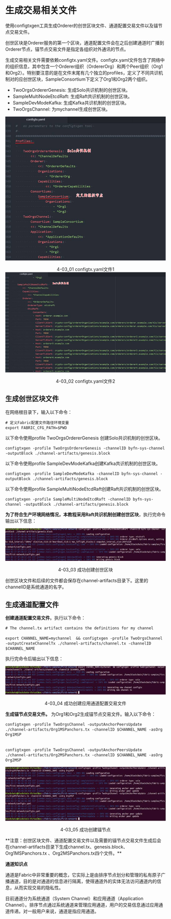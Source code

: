 # 生成交易相关文件
使用configtxgen工具生成Orderer的创世区块文件、通道配置交易文件以及锚节点交易文件。

创世区块是Orderer服务的第一个区块，通道配置文件会在之后创建通道时广播到Orderer节点，锚节点交易文件是指定各组织对外通讯的节点。

生成交易相关文件需要依赖configtx.yaml文件。configtx.yaml文件包含了网络中的组织信息，其中包含一个Orderer组织（OrdererOrg）和两个Peer组织（Org1和Org2）。特别要注意的是在文件末尾有几个独立的profiles，定义了不同共识机制对的应创世区块，SampleConsortium下定义了Org1和Org2两个组织。

* TwoOrgsOrdererGenesis: 生成Solo共识机制的创世区块。
* SampleMultiNodeEtcdRaft: 生成Raft共识机制的创世区块。
* SampleDevModeKafka: 生成Kafka共识机制的创世区块。
* TwoOrgsChannel: 为mychannel生成创世区块。

<div align=center>


![configtx.yaml文件1](./pic/auto/image056.jpg) 

4-03_01 configtx.yaml文件1
![configtx.yaml文件2](./pic/auto/image057.jpg) 

4-03_02 configtx.yaml文件2
</div>

## 生成创世区块文件

在网络根目录下，输入以下命令：

```
# 定义Fabric配置文件路径环境变量
export FABRIC_CFG_PATH=$PWD
```
以下命令使用profile TwoOrgsOrdererGenesis 创建Solo共识机制的创世区块。
```
configtxgen -profile TwoOrgsOrdererGenesis -channelID byfn-sys-channel -outputBlock ./channel-artifacts/genesis.block
```
以下命令使用profile SampleDevModeKafka创建Kafka共识机制的创世区块。
```
configtxgen -profile SampleDevModeKafka -channelID byfn-sys-channel -outputBlock ./channel-artifacts/genesis.block
```
以下命令使用profile SampleMultiNodeEtcdRaft创建Raft共识机制的创世区块。
```
configtxgen -profile SampleMultiNodeEtcdRaft -channelID byfn-sys-channel -outputBlock ./channel-artifacts/genesis.block
```
**为了符合生产环境网络情况，本教程采用Raft共识机制创建创世区块**，执行完命令输出以下信息：
<div align=center>


![成功创建创世区块](./pic/auto/image058.jpg) 

4-03_03 成功创建创世区块
</div>

创世区块文件和后续的文件都会保存在channel-artifacts目录下。这里的channelID是系统通道的名字。

## 生成通道配置文件
**创建通道配置交易文件**。执行以下命令：
```
# The channel.tx artifact contains the definitions for my channel

export CHANNEL_NAME=mychannel  && configtxgen -profile TwoOrgsChannel -outputCreateChannelTx ./channel-artifacts/channel.tx -channelID $CHANNEL_NAME
```
执行完命令后输出以下信息：
<div align=center>


![成功创建应用通道配置交易文件](./pic/auto/image059.jpg) 

4-03_04 成功创建应用通道配置交易文件
</div>

**生成锚节点交易文件。** 为Org1和Org2生成锚节点交易文件。输入以下命令：
```
configtxgen -profile TwoOrgsChannel -outputAnchorPeersUpdate ./channel-artifacts/Org1MSPanchors.tx -channelID $CHANNEL_NAME -asOrg Org1MSP


configtxgen -profile TwoOrgsChannel -outputAnchorPeersUpdate ./channel-artifacts/Org2MSPanchors.tx -channelID $CHANNEL_NAME -asOrg Org2MSP
```
<div align=center>


![成功创建锚节点](./pic/auto/image060.jpg) 

4-03_05 成功创建锚节点
</div>
**注意：创世区块文件、通道配置交易文件以及需要的锚节点交易文件生成后会在channel-artifacts目录下生成channel.tx、genesis.block、 Org1MSPanchors.tx 、Org2MSPanchors.tx四个文件。**


**通道知识点**

通道是Fabric中非常重要的概念，它实际上是由排序节点划分和管理的私有原子广播通道，目的是对通道的信息进行隔离，使得通道外的实体无法访问通道内的信息，从而实现交易的隐私性。

目前通道分为系统通道（System Channel）和应用通道（Application Channel）。排序节点通过系统通道来管理应用通道，用户的交易信息通过应用通道传递。对一般用户来说，通道是指应用通道。

